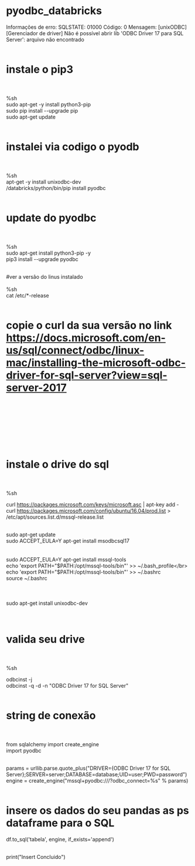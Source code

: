 # pyodbc_databricks
Informações de erro: SQLSTATE: 01000 Código: 0 Mensagem: [unixODBC] [Gerenciador de driver] Não é possível abrir lib 'ODBC Driver 17 para SQL Server': arquivo não encontrado
</br></br>
# instale o pip3 </br></br>
%sh</br>
sudo apt-get -y install python3-pip</br>
sudo pip install --upgrade pip</br>
sudo apt-get update</br></br>

# instalei via codigo o pyodb</br></br>
%sh    </br>
apt-get -y install unixodbc-dev</br>
/databricks/python/bin/pip install pyodbc</br></br>

# update do pyodbc</br></br>
%sh </br>
sudo apt-get install python3-pip -y</br>
pip3 install --upgrade pyodbc</br></br>

#ver a versão do linus instalado</br></br>
%sh</br>
cat /etc/*-release</br></br>


# copie o curl da sua versão no link https://docs.microsoft.com/en-us/sql/connect/odbc/linux-mac/installing-the-microsoft-odbc-driver-for-sql-server?view=sql-server-2017</br></br></br></br></br>

# instale o drive do sql</br></br>
%sh</br>

curl https://packages.microsoft.com/keys/microsoft.asc | apt-key add -</br>
curl https://packages.microsoft.com/config/ubuntu/16.04/prod.list > /etc/apt/sources.list.d/mssql-release.list</br></br>
  

sudo apt-get update</br>
sudo ACCEPT_EULA=Y apt-get install msodbcsql17</br>
</br></br>
sudo ACCEPT_EULA=Y apt-get install mssql-tools</br>
echo 'export PATH="$PATH:/opt/mssql-tools/bin"' >> ~/.bash_profile</br>
echo 'export PATH="$PATH:/opt/mssql-tools/bin"' >> ~/.bashrc</br>
source ~/.bashrc</br></br>
</br></br>
sudo apt-get install unixodbc-dev</br></br></br>

# valida seu drive</br></br>
%sh</br>

odbcinst -j</br>
odbcinst -q -d -n "ODBC Driver 17 for SQL Server"</br></br>

# string de conexão</br></br>
from sqlalchemy import create_engine</br>
import pyodbc</br></br>

params = urllib.parse.quote_plus("DRIVER={ODBC Driver 17 for SQL Server};SERVER=server;DATABASE=database;UID=user;PWD=password")</br>
engine = create_engine("mssql+pyodbc:///?odbc_connect=%s" % params)</br></br>

# insere os dados do seu pandas as ps dataframe para o SQL</br>
df.to_sql('tabela', engine, if_exists='append')</br></br>

print("Insert Concluido")</br></br>


